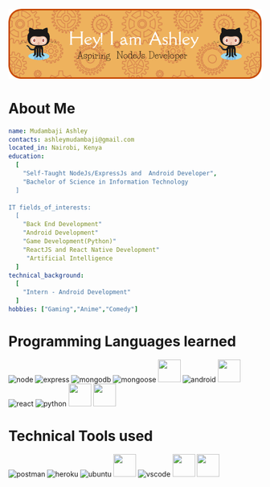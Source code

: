 <p >
  <img  src="https://github.com/mudash-dev/mudash-dev/blob/master/new%20github-header-image.png"/>
</p>



# About Me
```yaml
name: Mudambaji Ashley
contacts: ashleymudambaji@gmail.com 
located_in: Nairobi, Kenya
education:
  [
    "Self-Taught NodeJs/ExpressJs and  Android Developer",
    "Bachelor of Science in Information Technology
  ]

IT fields_of_interests:
  [
    "Back End Development"
    "Android Development"
    "Game Development(Python)"
    "ReactJS and React Native Development"
     "Artificial Intelligence
  ]
technical_background:
  [
    "Intern - Android Development"
  ]
hobbies: ["Gaming","Anime","Comedy"]
```

# Programming  Languages learned 
<p align="left">  

<img src="https://cdn.jsdelivr.net/gh/devicons/devicon@latest/icons/nodejs/nodejs-original-wordmark.svg" alt="node" width="45" height="45"/>

<img src="https://cdn.jsdelivr.net/gh/devicons/devicon@latest/icons/express/express-original-wordmark.svg" alt="express" width="45" height="45"/>

<img src="https://cdn.jsdelivr.net/gh/devicons/devicon@latest/icons/mongodb/mongodb-original-wordmark.svg" alt="mongodb" width="45" height="45"/>
          
<img src="https://cdn.jsdelivr.net/gh/devicons/devicon@latest/icons/mongoose/mongoose-original-wordmark.svg" alt="mongoose" width="45" height="45"/>
          
<img src="https://cdn.jsdelivr.net/gh/devicons/devicon@latest/icons/javascript/javascript-original.svg" width="45" height="45"/>

<img src="https://cdn.jsdelivr.net/gh/devicons/devicon@latest/icons/android/android-plain.svg" alt="android" width="45" height="45"/>

<img src="https://cdn.jsdelivr.net/gh/devicons/devicon@latest/icons/kotlin/kotlin-original.svg" width="45" height="45"/>          
          
<img src="https://cdn.jsdelivr.net/gh/devicons/devicon@latest/icons/react/react-original.svg" alt="react" width="45" height="45"/>

<img src="https://cdn.jsdelivr.net/gh/devicons/devicon@latest/icons/python/python-original.svg" alt="python" width="45" height="45" />

<img src="https://cdn.jsdelivr.net/gh/devicons/devicon@latest/icons/html5/html5-plain-wordmark.svg" width="45" height="45"/>

<img src="https://cdn.jsdelivr.net/gh/devicons/devicon@latest/icons/css3/css3-plain-wordmark.svg" width="45" height="45"/>
                    
</p>


# Technical Tools used 
<p align="left">  

<img src="https://cdn.jsdelivr.net/gh/devicons/devicon@latest/icons/postman/postman-original.svg" alt="postman" width="45" height="45" />

<img src="https://cdn.jsdelivr.net/gh/devicons/devicon@latest/icons/heroku/heroku-original-wordmark.svg" alt="heroku" width="45" height="45"/>  

<img src="https://cdn.jsdelivr.net/gh/devicons/devicon@latest/icons/ubuntu/ubuntu-original.svg" alt="ubuntu" width="45" height="45"/>

<img src="https://cdn.jsdelivr.net/gh/devicons/devicon@latest/icons/androidstudio/androidstudio-original-wordmark.svg" width="45" height="45"/>

<img src="https://cdn.jsdelivr.net/gh/devicons/devicon@latest/icons/vscode/vscode-original.svg" alt="vscode" width="45" height="45"/>

<img src="https://cdn.jsdelivr.net/gh/devicons/devicon@latest/icons/pycharm/pycharm-original.svg" width="45" height="45"/>

<img src="https://cdn.jsdelivr.net/gh/devicons/devicon@latest/icons/git/git-plain-wordmark.svg" width="45" height="45"/>
  
</p>
